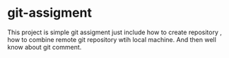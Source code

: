# git-assigment
This project is simple git assigment just include how to create repository , how to combine remote git repository wtih local machine.
And then well know about git comment.
